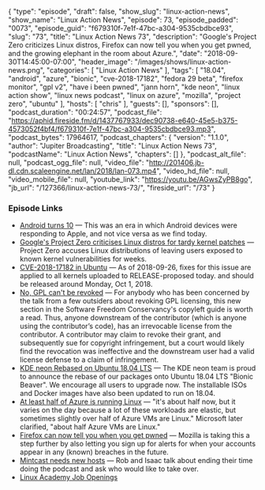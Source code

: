 {
  "type": "episode",
  "draft": false,
  "show_slug": "linux-action-news",
  "show_name": "Linux Action News",
  "episode": 73,
  "episode_padded": "0073",
  "episode_guid": "f679310f-7e1f-47bc-a304-9535cbdbce93",
  "slug": "73",
  "title": "Linux Action News 73",
  "description": "Google's Project Zero criticizes Linux distros, Firefox can now tell you when you get pwned, and the growing elephant in the room about Azure.",
  "date": "2018-09-30T14:45:00-07:00",
  "header_image": "/images/shows/linux-action-news.png",
  "categories": [
    "Linux Action News"
  ],
  "tags": [
    "18.04",
    "android",
    "azure",
    "bionic",
    "cve-2018-17182",
    "fedora 29 beta",
    "firefox monitor",
    "gpl v2",
    "have i been pwned",
    "jann horn",
    "kde neon",
    "linux action show",
    "linux news podcast",
    "linux on azure",
    "mozilla",
    "project zero",
    "ubuntu"
  ],
  "hosts": [
    "chris"
  ],
  "guests": [],
  "sponsors": [],
  "podcast_duration": "00:24:57",
  "podcast_file": "https://aphid.fireside.fm/d/1437767933/dec90738-e640-45e5-b375-4573052f4bf4/f679310f-7e1f-47bc-a304-9535cbdbce93.mp3",
  "podcast_bytes": 17964617,
  "podcast_chapters": {
    "version": "1.1.0",
    "author": "Jupiter Broadcasting",
    "title": "Linux Action News 73",
    "podcastName": "Linux Action News",
    "chapters": []
  },
  "podcast_alt_file": null,
  "podcast_ogg_file": null,
  "video_file": "http://201406.jb-dl.cdn.scaleengine.net/lan/2018/lan-073.mp4",
  "video_hd_file": null,
  "video_mobile_file": null,
  "youtube_link": "https://youtu.be/AGwsZyPB8go",
  "jb_url": "/127366/linux-action-news-73/",
  "fireside_url": "/73"
}


### Episode Links

  * [Android turns 10](https://techcrunch.com/2018/09/23/history-of-android-the-good-the-bad-the-nexus/ "Android turns 10") — This was an era in which Android devices were responding to Apple, and not vice versa as we find today.
  * [Google's Project Zero criticises Linux distros for tardy kernel patches](https://www.zdnet.com/article/google-project-zero-to-linux-distros-your-sluggish-kernel-patching-puts-users-at-risk/ "Google's Project Zero criticises Linux distros for tardy kernel patches") — Project Zero accuses Linux distributions of leaving users exposed to known kernel vulnerabilities for weeks.
  * [CVE-2018-17182 in Ubuntu](https://people.canonical.com/~ubuntu-security/cve/2018/CVE-2018-17182.html "CVE-2018-17182 in Ubuntu") — As of 2018-09-26, fixes for this issue are applied to all kernels uploaded to RELEASE-proposed today. and should be released around Monday, Oct 1, 2018.
  * [No, GPL can't be revoked](https://lwn.net/Articles/766784/ "No, GPL can't be revoked") — For anybody who has been concerned by the talk from a few outsiders about revoking GPL licensing, this new section in the Software Freedom Conservancy's copyleft guide is worth a read. Thus, anyone downstream of the contributor (which is anyone using the contributor’s code), has an irrevocable license from the contributor. A contributor may claim to revoke their grant, and subsequently sue for copyright infringement, but a court would likely find the revocation was ineffective and the downstream user had a valid license defense to a claim of infringement. 
  * [KDE neon Rebased on Ubuntu 18.04 LTS](https://dot.kde.org/2018/09/26/kde-neon-rebased-ubuntu-1804-lts-bionic-beaver "KDE neon Rebased on Ubuntu 18.04 LTS") — The KDE neon team is proud to announce the rebase of our packages onto Ubuntu 18.04 LTS "Bionic Beaver". We encourage all users to upgrade now. The installable ISOs and Docker images have also been updated to run on 18.04.
  * [At least half of Azure is running Linux](https://www.zdnet.com/article/linux-now-dominates-azure/ "At least half of Azure is running Linux") — "it's about half now, but it varies on the day because a lot of these workloads are elastic, but sometimes slightly over half of Azure VMs are Linux." Microsoft later clarified, "about half Azure VMs are Linux."
  * [Firefox can now tell you when you get pwned](https://techcrunch.com/2018/09/25/mozillas-firefox-monitor-will-now-alert-you-when-one-of-your-accounts-was-hacked/ "Firefox can now tell you when you get pwned") — Mozilla is taking this a step further by also letting you sign up for alerts for when your accounts appear in any (known) breaches in the future.
  * [Mintcast needs new hosts](https://mintcast.org/2018/09/26/mintcast-292-mint-and-podcast-news/ "Mintcast needs new hosts") — Rob and Isaac talk about ending their time doing the podcast and ask who would like to take over.
  * [Linux Academy Job Openings ](https://jobs.lever.co/linuxacademy/ "Linux Academy Job Openings ")


